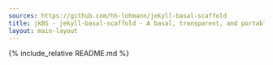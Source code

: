 ```yaml
---
sources: https://github.com/hh-lohmann/jekyll-basal-scaffold
title: jkBS - jekyll-basal-scaffold - A basal, transparent, and portable scaffold for Jekyll (NOT A THEME)
layout: main-layout
---
```


{% include_relative README.md %}